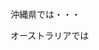 <!DOCTYPE html>
<html>
<head>
<title>サンゴとオニヒトデの関係性</title>
</head>
<body>

<h1></h1>
<p>沖縄県では・・・</p>
<p>オーストラリアでは</p>

</body>
</html>
